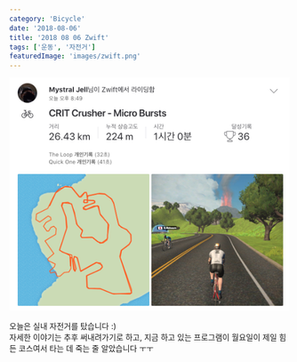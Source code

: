 ```yaml
---
category: 'Bicycle'
date: '2018-08-06'
title: '2018 08 06 Zwift'
tags: ['운동', '자전거']
featuredImage: 'images/zwift.png'
---
```


![운동 결과](images/zwift.png)

오늘은 실내 자전거를 탔습니다 :)  
자세한 이야기는 추후 써내려가기로 하고, 지금 하고 있는 프로그램이 월요일이 제일 힘든 코스여서 타는 데 죽는 줄 알았습니다 ㅜㅜ
